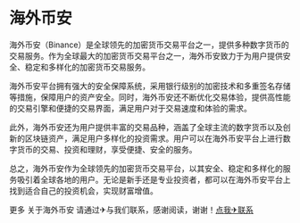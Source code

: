 # 海外币安

海外币安（Binance）是全球领先的加密货币交易平台之一，提供多种数字货币的交易服务。作为全球最大的加密货币交易平台之一，海外币安致力于为用户提供安全、稳定和多样化的加密货币交易服务。

海外币安平台拥有强大的安全保障系统，采用银行级别的加密技术和多重签名存储等措施，保障用户的资产安全。同时，海外币安还不断优化交易体验，提供高性能的交易引擎和便捷的交易界面，满足用户对于交易速度和体验的需求。

此外，海外币安还为用户提供丰富的交易品种，涵盖了全球主流的数字货币以及创新的区块链资产，满足用户多样化的投资需求。用户可以在海外币安平台上进行数字货币的交易、投资和理财，享受便捷、安全的服务。

总之，海外币安作为全球领先的加密货币交易平台，以其安全、稳定和多样化的服务吸引着全球各地的用户。无论是新手还是专业投资者，都可以在海外币安平台上找到适合自己的投资机会，实现财富增值。

更多 关于海外币安 请通过✈与我们联系，感谢阅读，谢谢！[点我✈联系](https://b.k02.cc)